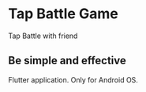 # Tap Battle Game

Tap Battle with friend

## Be simple and effective

Flutter application. Only for Android OS.
